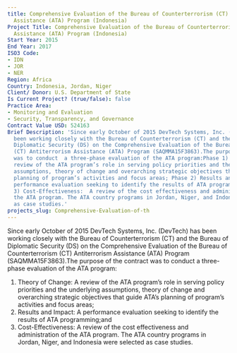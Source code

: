 ```yaml
---
title: Comprehensive Evaluation of the Bureau of Counterterrorism (CT) Antiterrorism
  Assistance (ATA) Program (Indonesia)
Project Title: Comprehensive Evaluation of the Bureau of Counterterrorism (CT) Antiterrorism
  Assistance (ATA) Program (Indonesia)
Start Year: 2015
End Year: 2017
ISO3 Code:
- IDN
- JOR
- NER
Region: Africa
Country: Indonesia, Jordan, Niger
Client/ Donor: U.S. Department of State
Is Current Project? (true/false): false
Practice Area:
- Monitoring and Evaluation
- Security, Transparency, and Governance
Contract Value USD: 524163
Brief Description: 'Since early October of 2015 DevTech Systems, Inc. (DevTech) has
  been working closely with the Bureau of Counterterrorism (CT) and the Bureau of
  Diplomatic Security (DS) on the Comprehensive Evaluation of the Bureau of Counterterrorism
  (CT) Antiterrorism Assistance (ATA) Program (SAQMMA15F3863).The purpose of the contract
  was to conduct  a three-phase evaluation of the ATA program:Phase 1) Theory of Change:  A
  review of the ATA program’s role in serving policy priorities and the underlying
  assumptions, theory of change and overarching strategic objectives that guide ATA’s
  planning of program’s activities and focus areas; Phase 2) Results and Impact:  A
  performance evaluation seeking to identify the results of ATA programming;Phase
  3) Cost-Effectiveness:  A review of the cost effectiveness and administration of
  the ATA program. The ATA country programs in Jordan, Niger, and Indonesia were selected
  as case studies.'
projects_slug: Comprehensive-Evaluation-of-th
---
```


Since early October of 2015 DevTech Systems, Inc. (DevTech) has been working closely with the Bureau of Counterterrorism (CT) and the Bureau of Diplomatic Security (DS) on the Comprehensive Evaluation of the Bureau of Counterterrorism (CT) Antiterrorism Assistance (ATA) Program (SAQMMA15F3863).The purpose of the contract was to conduct  a three-phase evaluation of the ATA program:
1. Theory of Change:  A review of the ATA program’s role in serving policy priorities and the underlying assumptions, theory of change and overarching strategic objectives that guide ATA’s planning of program’s activities and focus areas;
2. Results and Impact:  A performance evaluation seeking to identify the results of ATA programming;and
3. Cost-Effectiveness:  A review of the cost effectiveness and administration of the ATA program. The ATA country programs in Jordan, Niger, and Indonesia were selected as case studies.